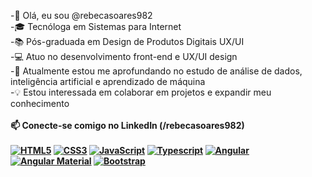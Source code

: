 -👋 Olá, eu sou @rebecasoares982
<br>
-🎓 Tecnóloga em Sistemas para Internet
<br>
-📚 Pós-graduada em Design de Produtos Digitais UX/UI
<br>
-💻 Atuo no desenvolvimento front-end e UX/UI design
<br>
-🎯 Atualmente estou me aprofundando no estudo de análise de dados, inteligência artificial e aprendizado de máquina
<br>
-💡 Estou interessada em colaborar em projetos e expandir meu conhecimento
<br><br>
<b>📫 Conecte-se comigo no LinkedIn (/rebecasoares982)<b>
<br><br>
[![HTML5](https://img.shields.io/badge/HTML5-orange.svg?logo=html5)](https://html.com/)
[![CSS3](https://img.shields.io/badge/CSS3-blue.svg?logo=css3)](https://www.w3.org/Style/CSS/)
[![JavaScript](https://img.shields.io/badge/JavaScript-yellow.svg?logo=javascript)](https://developer.mozilla.org/en-US/docs/Web/JavaScript)
[![Typescript](https://img.shields.io/badge/Typescript-blue.svg?color=294E80&logo=typescript)](https://www.typescriptlang.org/)
[![Angular](https://img.shields.io/badge/Angular-red.svg?logo=angular)](https://angular.io/)  [![Angular Material](https://img.shields.io/badge/Angular%20Material-purple.svg?logo=angular)](https://material.angular.io/) [![Bootstrap](https://img.shields.io/badge/Bootstrap-white.svg?logo=bootstrap)](https://getbootstrap.com/)

<!--- rebecasoares982/rebecasoares982 is a ✨ special ✨ repository because its `README.md` (this file) appears on your GitHub profile.
You can click the Preview link to take a look at your changes. --->

<!--  👋 Hi, I’m @rebecasoares982
 👀 I’m interested in technology, front-end development, UX/UI design, artificial intelligence and machine learning
 🌱 I’m currently learning HTML5, CSS3, JavaScript, TypeScript, Angular, Python, R Programming and UX/UI design
 💞️ I’m looking to collaborate on projects
 📫 Connect me on LinkedIn (/rebecasoares982) -->
